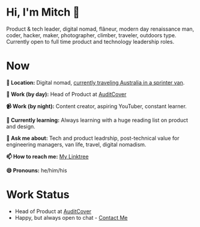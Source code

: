 # Hi, I'm Mitch 👋
Product & tech leader, digital nomad, flâneur, modern day renaissance man, coder, hacker, maker, photographer, climber, traveler, outdoors type. Currently open to full time product and technology leadership roles. 

# Now
**📍 Location:** Digital nomad, [currently traveling Australia in a sprinter van](https://www.itinerantadventure.com/).

**🔭 Work (by day):** Head of Product at [AuditCover](https://www.auditcover.com)

**📹 Work (by night):** Content creator, aspiring YouTuber, constant learner.

**🌱 Currently learning:** Always learning with a huge reading list on product and design.

**💬 Ask me about:** Tech and product leadrship, post-technical value for engineering managers, van life, travel, digital nomadism.

**📫 How to reach me:** [My Linktree](https://linktr.ee/mitchmalone)

**😄 Pronouns:** he/him/his

# Work Status
- Head of Product at [AuditCover](https://www.auditcover.com)
- Happy, but always open to chat - [Contact Me](https://linktr.ee/mitchmalone)
